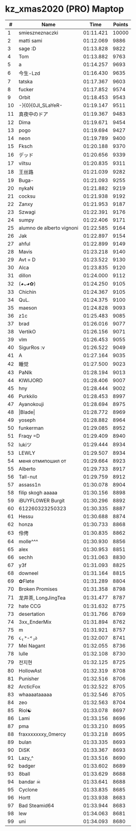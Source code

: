 # kz_xmas2020 (PRO) Maptop

|  # | Name | Time | Points |
|-------------- | -------------- | -------------- | -------------- | 
| 1 | smieszneznaczki | 01:11.421 | 10000 | 
| 2 | matti sami | 01:12.069 | 9886 | 
| 3 | sage :D | 01:13.828 | 9822 | 
| 4 | Tom | 01:13.882 | 9763 | 
| 5 | a | 01:14.257 | 9693 | 
| 6 | 今生-Lzd | 01:16.430 | 9635 | 
| 7 | tatska | 01:17.367 | 9603 | 
| 8 | fucker | 01:17.852 | 9574 | 
| 9 | Orbit | 01:18.453 | 9543 | 
| 10 | -}{0}{0JI_SLaYeR- | 01:19.147 | 9511 | 
| 11 | 真夜中のドア | 01:19.367 | 9483 | 
| 12 | Dima | 01:19.671 | 9454 | 
| 13 | pogo | 01:19.694 | 9427 | 
| 14 | neon | 01:19.789 | 9400 | 
| 15 | Fksch | 01:20.188 | 9370 | 
| 16 | デッド | 01:20.656 | 9339 | 
| 17 | viltsu | 01:20.835 | 9311 | 
| 18 | 王丝路 | 01:21.039 | 9282 | 
| 19 | Buga- | 01:21.093 | 9255 | 
| 20 | nykaN | 01:21.882 | 9219 | 
| 21 | cocksu | 01:21.938 | 9192 | 
| 22 | Zanxy | 01:21.953 | 9187 | 
| 23 | Szwagi | 01:22.391 | 9176 | 
| 24 | sumpy | 01:22.406 | 9171 | 
| 25 | alumno de alberto vignoni | 01:22.585 | 9164 | 
| 26 | Jak | 01:22.897 | 9154 | 
| 27 | ahful | 01:22.899 | 9149 | 
| 28 | Mavis | 01:23.218 | 9140 | 
| 29 | Avt = D | 01:23.522 | 9130 | 
| 30 | Alca | 01:23.835 | 9120 | 
| 31 | dillon | 01:24.000 | 9112 | 
| 32 | (◕ᴗ◕✿) | 01:24.250 | 9105 | 
| 33 | Chichin | 01:24.367 | 9105 | 
| 34 | QuL. | 01:24.375 | 9100 | 
| 35 | maeson | 01:24.828 | 9093 | 
| 36 | z1c | 01:25.483 | 9085 | 
| 37 | brad | 01:26.016 | 9077 | 
| 38 | VertikO | 01:26.156 | 9071 | 
| 39 | vlm | 01:26.453 | 9055 | 
| 40 | SigurRos :v | 01:26.522 | 9049 | 
| 41 | A | 01:27.164 | 9035 | 
| 42 | 睡觉 | 01:27.500 | 9023 | 
| 43 | PaNlk | 01:28.194 | 9013 | 
| 44 | KIWIJORD | 01:28.406 | 9007 | 
| 45 | hny | 01:28.444 | 9002 | 
| 46 | Purkkilo | 01:28.453 | 8997 | 
| 47 | Ayanokouji | 01:28.694 | 8975 | 
| 48 | \|Blade\| | 01:28.772 | 8969 | 
| 49 | yoseph | 01:28.882 | 8964 | 
| 50 | funkerman | 01:29.085 | 8952 | 
| 51 | Fraqy =D | 01:29.409 | 8940 | 
| 52 | lukiツ | 01:29.444 | 8934 | 
| 53 | LEWLY | 01:29.507 | 8934 | 
| 54 | меня отмипошил от | 01:29.664 | 8923 | 
| 55 | Alberto | 01:29.733 | 8917 | 
| 56 | Tall-nut | 01:29.759 | 8912 | 
| 57 | assass1n | 01:30.078 | 8904 | 
| 58 | filip skogh aaaaa | 01:30.156 | 8898 | 
| 59 | iBUYFL0WER Burgit | 01:30.296 | 8892 | 
| 60 | 612260323250323 | 01:30.335 | 8887 | 
| 61 | Hessu | 01:30.688 | 8874 | 
| 62 | honza | 01:30.733 | 8868 | 
| 63 | 伶俜 | 01:30.835 | 8862 | 
| 64 | molle^^^ | 01:30.930 | 8856 | 
| 65 | alex | 01:30.953 | 8851 | 
| 66 | sechh | 01:31.063 | 8830 | 
| 67 | y3f | 01:31.093 | 8825 | 
| 68 | downeel | 01:31.164 | 8815 | 
| 69 | ✿Fløte | 01:31.289 | 8804 | 
| 70 | Broken Promises | 01:31.358 | 8798 | 
| 71 | 龙井茶, LongJingTea | 01:31.477 | 8787 | 
| 72 | hate CCG | 01:31.632 | 8775 | 
| 73 | desertation | 01:31.766 | 8769 | 
| 74 | 3xx_EnderMix | 01:31.894 | 8762 | 
| 75 | m | 01:31.921 | 8757 | 
| 76 | ૮₍ ˃-˂ ₎ა | 01:32.007 | 8741 | 
| 77 | Mei Nagant | 01:32.055 | 8736 | 
| 78 | lulle | 01:32.108 | 8730 | 
| 79 | 전지현 | 01:32.125 | 8725 | 
| 80 | HollowAst | 01:32.319 | 8708 | 
| 81 | Punisher | 01:32.516 | 8706 | 
| 82 | ArcticFox | 01:32.522 | 8705 | 
| 83 | whaaaataaaaa | 01:32.546 | 8705 | 
| 84 | zeo | 01:32.563 | 8704 | 
| 85 | Riol☯ | 01:33.078 | 8697 | 
| 86 | Lami | 01:33.156 | 8696 | 
| 87 | pma | 01:33.210 | 8695 | 
| 88 | fraxxxxxxxy_0mercy | 01:33.218 | 8695 | 
| 89 | bulan | 01:33.335 | 8693 | 
| 90 | DiSK | 01:33.367 | 8693 | 
| 91 | Lazy_^ | 01:33.516 | 8690 | 
| 92 | badger | 01:33.602 | 8689 | 
| 93 | 8ball | 01:33.629 | 8688 | 
| 94 | bandar ☠ | 01:33.641 | 8688 | 
| 95 | Cyclone | 01:33.835 | 8685 | 
| 96 | Hortt | 01:33.938 | 8683 | 
| 97 | Bad Steamid64 | 01:33.944 | 8683 | 
| 98 | lew | 01:34.063 | 8681 | 
| 99 | uni | 01:34.093 | 8680 | 

